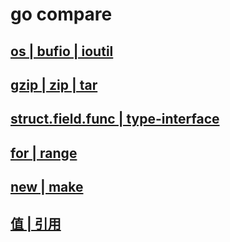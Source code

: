 # go compare

## [os | bufio | ioutil](go-compare-rw.md)

## [gzip | zip | tar](go-compare-zip.md)

## [struct.field.func | type-interface](go-compare-fieldfunc-interface.md.md)

## [for | range](go-compare-for-range.md)

## [new | make](go-compare-new-make.md)

## [值 | 引用](go-compare-value-ref.md)
